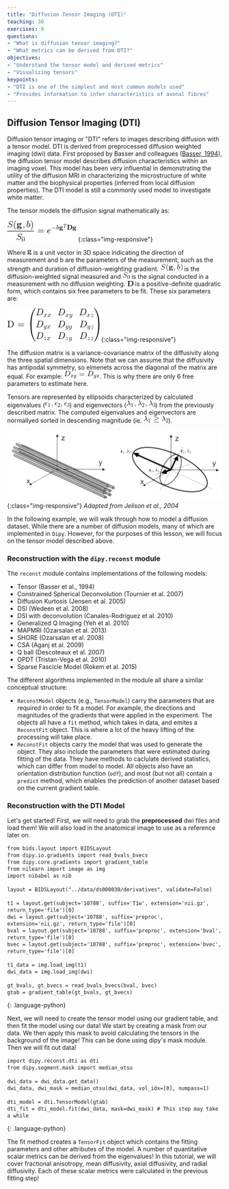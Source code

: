 ```yaml
---
title: "Diffusion Tensor Imaging (DTI)"
teaching: 30
exercises: 0
questions:
- "What is diffusion tensor imaging?"
- "What metrics can be derived from DTI?"
objectives:
- "Understand the tensor model and derived metrics"
- "Visualizing tensors"
keypoints:
- "DTI is one of the simplest and most common models used"
- "Provides information to infer characteristics of axonal fibres"
---
```


## Diffusion Tensor Imaging (DTI)

Diffusion tensor imaging or "DTI" refers to images describing diffusion with a tensor model. DTI is derived from preprocessed diffusion weighted imaging (dwi) data. First proposed by Basser and colleagues ([Basser, 1994](https://www.ncbi.nlm.nih.gov/pubmed/8130344)), the diffusion tensor model describes diffusion characteristics within an imaging voxel. This model has been very influential in demonstrating the utility of the diffusion MRI in characterizing the microstructure of white matter and the biophysical properties (inferred from local diffusion properties). The DTI model is still a commonly used model to investigate white matter.

The tensor models the diffusion signal mathematically as:

![Diffusion signal](../fig/3/diffusion_eqn.png) {:class="img-responsive"}

Where ![](../fig/3/inline_unitvector.png) is a unit vector in 3D space indicating the direction of measurement and b are the parameters of the measurement, such as the strength and duration of diffusion-weighting gradient. ![](../fig/3/inline_diffusionsignal.png) is the diffusion-weighted signal measured and ![](../fig/3/inline_nondiffsignal.png) is the signal conducted in a measurement with no diffusion weighting. ![](../fig/3/inline_diffusionmatrix.png) is a positive-definite quadratic form, which contains six free parameters to be fit. These six parameters are:

![Diffusion matrix](../fig/3/diffusion_matrix.png) {:class="img-responsive"}

The diffusion matrix is a variance-covariance matrix of the diffusivity along the three spatial dimensions. Note that we can assume that the diffusivity has antipodal symmetry, so elmenets across the diagonal of the matrix are equal. For example: ![](../fig/3/inline_diagelements.png). This is why there are only 6 free parameters to estimate here.

Tensors are represented by ellipsoids characterized by calculated eigenvalues (![](../fig/3/inline_eigval.png)) and eigenvectors (![](../fig/3/inline_eigvec.png)) from the previously described matrix. The computed eigenvalues and eigenvectors are normallyed sorted in descending magnitude (ie. ![](../fig/3/inline_sortedeigvec.png)).

![Diffusion tensor](../fig/3/DiffusionTensor.png) {:class="img-responsive"}
_Adapted from Jelison et al., 2004_

In the following example, we will walk through how to model a diffusion dataset. While there are a number of diffusion models, many of which are implemented in <code>Dipy</code>. However, for the purposes of this lesson, we will focus on the tensor model described above.


### Reconstruction with the `dipy.reconst` module

The <code>reconst</code> module contains implementations of the following models:

* Tensor (Basser et al., 1994)
* Constrained Spherical Deconvolution (Tournier et al. 2007)
* Diffusion Kurtosis (Jensen et al. 2005)
* DSI (Wedeen et al. 2008)
* DSI with deconvolution (Canales-Rodriguez et al. 2010)
* Generalized Q Imaging (Yeh et al. 2010)
* MAPMRI (Ozarsalan et al. 2013)
* SHORE (Ozarsalan et al. 2008)
* CSA (Aganj et al. 2009)
* Q ball (Descoteaux et al. 2007)
* OPDT (Tristan-Vega et al. 2010)
* Sparse Fascicle Model (Rokem et al. 2015)

The different algorithms implemented in the module all share a similar conceptual structure:

* <code>ReconstModel</code> objects (e.g., <code>TensorModel</code>) carry the parameters that are required in order to fit a model. For example, the directions and magnitudes of the gradients that were applied in the experiment. The objects all have a <code>fit</code> method, which takes in data, and emites a <code>ReconstFit</code> object. This is where a lot of the heavy lifting of the processing will take place.
* <code>ReconstFit</code> objects carry the model that was used to generate the object. They also include the parameters that were estimated during fitting of the data. They have methods to caclulate derived statistics, which can differ from model to model. All objects also have an orientation distribution function (<code>odf</code>), and most (but not all) contain a <code>predict</code> method, which enables the prediction of another dataset based on the current gradient table.


### Reconstruction with the DTI Model

Let's get started! First, we will need to grab the **preprocessed** dwi files and load them! We will also load in the anatomical image to use as a reference later on.

~~~
from bids.layout import BIDSLayout
from dipy.io.gradients import read_bvals_bvecs
from dipy.core.gradients import gradient_table
from nilearn import image as img
import nibabel as nib

layout = BIDSLayout("../data/ds000030/derivatives", validate=False)

t1 = layout.get(subject='10788', suffix='T1w', extension='nii.gz', return_type='file')[0]
dwi = layout.get(subject='10788', suffix='preproc', extension='nii.gz', return_type='file')[0]
bval = layout.get(subject='10788', suffix='preproc', extension='bval', return_type='file')[0]
bvec = layout.get(subject='10788', suffix='preproc', extension='bvec', return_type='file')[0]

t1_data = img.load_img(t1)
dwi_data = img.load_img(dwi)

gt_bvals, gt_bvecs = read_bvals_bvecs(bval, bvec)
gtab = gradient_table(gt_bvals, gt_bvecs)
~~~
{: .language-python}

Next, we will need to create the tensor model using our gradient table, and then fit the model using our data! We start by creating a mask from our data. We then apply this mask to avoid calculating the tensors in the background of the image! This can be done using dipy's mask module. Then we will fit out data! 

~~~
import dipy.reconst.dti as dti
from dipy.segment.mask import median_otsu

dwi_data = dwi_data.get_data() 
dwi_data, dwi_mask = median_otsu(dwi_data, vol_idx=[0], numpass=1) 

dti_model = dti.TensorModel(gtab)
dti_fit = dti_model.fit(dwi_data, mask=dwi_mask) # This step may take a while
~~~
{: .language-python}

The fit method creates a <code>TensorFit</code> object which contains the fitting parameters and other attributes of the model. A number of quantitative scalar metrics can be derived from the eigenvalues! In this tutorial, we will cover fractional anisotropy, mean diffusivity, axial diffusivity, and radial diffusivity. Each of these scalar metrics were calculated in the previous fitting step! 